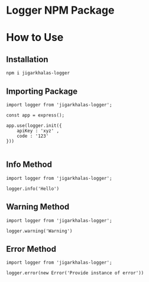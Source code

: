 # Logger NPM Package

# How to Use

## Installation

```
npm i jigarkhalas-logger

```

## Importing Package

```
import logger from 'jigarkhalas-logger';

const app = express();

app.use(logger.init({
    apiKey : 'xyz' ,
    code : '123'
}))


```

## Info Method

```
import logger from 'jigarkhalas-logger';

logger.info('Hello')

```

## Warning Method

```
import logger from 'jigarkhalas-logger';

logger.warning('Warning')

```

## Error Method

```
import logger from 'jigarkhalas-logger';

logger.error(new Error('Provide instance of error'))

```
